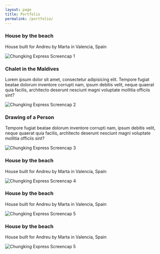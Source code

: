 ```yaml
---
layout: page
title: Portfolio
permalink: /portfolio/
---
```


### House by the beach

House built for Andreu by Marta in Valencia, Spain

![Chungking Express Screencap 1]({{site.baseurl}}/assets/images/sample_portfolio/1.png)

### Chalet in the Maldives

Lorem ipsum dolor sit amet, consectetur adipisicing elit. Tempore fugiat beatae dolorum inventore corrupti nam, ipsum debitis velit, neque quaerat quia facilis, architecto deserunt nesciunt magni voluptate mollitia officiis sint?

![Chungking Express Screencap 2]({{site.baseurl}}/assets/images/sample_portfolio/2.png)

### Drawing of a Person

Tempore fugiat beatae dolorum inventore corrupti nam, ipsum debitis velit, neque quaerat quia facilis, architecto deserunt nesciunt magni voluptate mollitia officiis sint?

![Chungking Express Screencap 3]({{site.baseurl}}/assets/images/sample_portfolio/3.png)

### House by the beach

House built for Andreu by Marta in Valencia, Spain

![Chungking Express Screencap 4]({{site.baseurl}}/assets/images/sample_portfolio/4.png)

### House by the beach

House built for Andreu by Marta in Valencia, Spain

![Chungking Express Screencap 5]({{site.baseurl}}/assets/images/sample_portfolio/5.png)

### House by the beach

House built for Andreu by Marta in Valencia, Spain

![Chungking Express Screencap 5]({{site.baseurl}}/assets/images/sample_portfolio/6.png)

